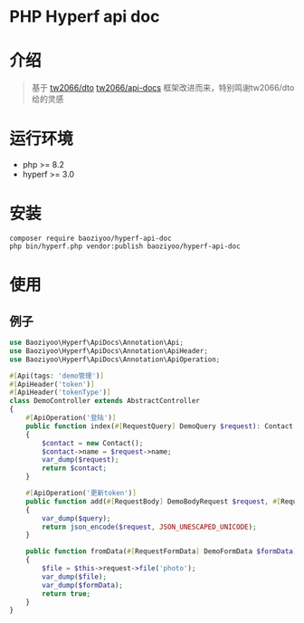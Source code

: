 # PHP Hyperf api doc

# 介绍

> 基于 [tw2066/dto](https://github.com/tw2066/dto) [tw2066/api-docs](https://github.com/tw2066/api-docs) 框架改进而来，特别鸣谢tw2066/dto给的灵感

# 运行环境

* php >= 8.2
* hyperf >= 3.0

# 安装

```shell
composer require baoziyoo/hyperf-api-doc
php bin/hyperf.php vendor:publish baoziyoo/hyperf-api-doc
```

# 使用

## 例子

```php
use Baoziyoo\Hyperf\ApiDocs\Annotation\Api;
use Baoziyoo\Hyperf\ApiDocs\Annotation\ApiHeader;
use Baoziyoo\Hyperf\ApiDocs\Annotation\ApiOperation;

#[Api(tags: 'demo管理')]
#[ApiHeader('token')]
#[ApiHeader('tokenType')]
class DemoController extends AbstractController
{
    #[ApiOperation('登陆')]
    public function index(#[RequestQuery] DemoQuery $request): Contact
    {
        $contact = new Contact();
        $contact->name = $request->name;
        var_dump($request);
        return $contact;
    }

    #[ApiOperation('更新token')]
    public function add(#[RequestBody] DemoBodyRequest $request, #[RequestQuery] DemoQuery $query)
    {
        var_dump($query);
        return json_encode($request, JSON_UNESCAPED_UNICODE);
    }

    public function fromData(#[RequestFormData] DemoFormData $formData): bool
    {
        $file = $this->request->file('photo');
        var_dump($file);
        var_dump($formData);
        return true;
    }
}
```

